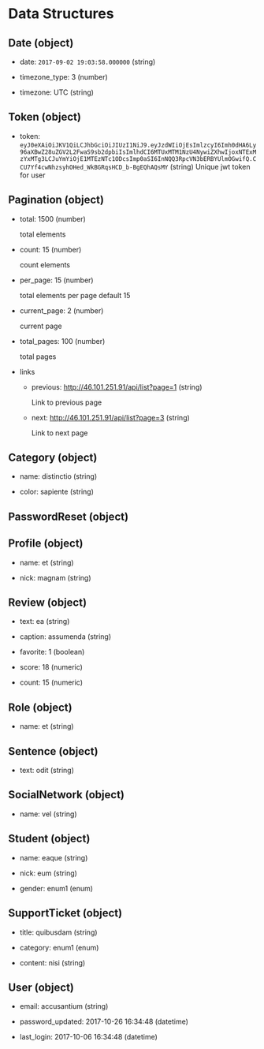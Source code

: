 # Data Structures

## Date (object)

+ date: `2017-09-02 19:03:58.000000` (string)   

+ timezone_type: 3 (number)

+ timezone: UTC (string)

## Token (object)
+ token: `eyJ0eXAiOiJKV1QiLCJhbGciOiJIUzI1NiJ9.eyJzdWIiOjEsImlzcyI6Imh0dHA6Ly96aXBwZ28uZGV2L2FwaS9sb2dpbiIsImlhdCI6MTUxMTM1NzU4NywiZXhwIjoxNTExMzYxMTg3LCJuYmYiOjE1MTEzNTc1ODcsImp0aSI6InNQQ3RpcVN3bERBYUlmOGwifQ.CCU7Yf4cwNhzsyhOHed_WkBGRqsHCD_b-BgEQhAQsMY` (string)
   Unique jwt token for user   

## Pagination (object)

  + total: 1500 (number)

     total elements

  + count: 15 (number)

    count elements

  + per_page: 15 (number)

    total elements per page default 15

  + current_page: 2 (number)

    current page

  + total_pages: 100 (number)

    total pages

  + links
      + previous: http://46.101.251.91/api/list?page=1 (string)

        Link to previous page

      + next: http://46.101.251.91/api/list?page=3 (string)

        Link to next page

## Category (object)

+ name: distinctio (string)

+ color: sapiente (string)



## PasswordReset (object)



## Profile (object)

+ name: et (string)

+ nick: magnam (string)



## Review (object)

+ text: ea (string)

+ caption: assumenda (string)

+ favorite: 1 (boolean)

+ score: 18 (numeric)

+ count: 15 (numeric)



## Role (object)

+ name: et (string)



## Sentence (object)

+ text: odit (string)



## SocialNetwork (object)

+ name: vel (string)



## Student (object)

+ name: eaque (string)

+ nick: eum (string)

+ gender: enum1 (enum)



## SupportTicket (object)

+ title: quibusdam (string)

+ category: enum1 (enum)

+ content: nisi (string)



## User (object)

+ email: accusantium (string)

+ password_updated: 2017-10-26 16:34:48 (datetime)

+ last_login: 2017-10-06 16:34:48 (datetime)





